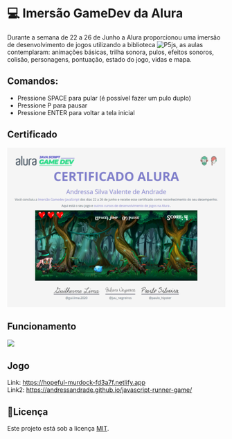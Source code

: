 # 💻 Imersão GameDev da Alura
Durante a semana de 22 a 26 de Junho a Alura proporcionou uma imersão de desenvolvimento de jogos utilizando a biblioteca ![P5js](https://p5js.org/), as aulas contemplaram: animações básicas, trilha sonora, pulos, efeitos sonoros, colisão, personagens, pontuação, estado do jogo, vidas e mapa.

## Comandos:
- Pressione SPACE para pular (é possível fazer um pulo duplo)
- Pressione P para pausar
- Pressione ENTER para voltar a tela inicial

## Certificado
![](assets/Screenshot_20200628_193137.png)

## Funcionamento
![](assets/jogo.gif)

## Jogo
Link: https://hopeful-murdock-fd3a7f.netlify.app<br>
Link2: https://andressandrade.github.io/javascript-runner-game/

## 📝Licença

Este projeto está sob a licença [MIT](LICENSE).
